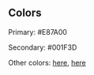 ## Colors

Primary: #E87A00

Secondary: #001F3D

Other colors: [here](https://www.canva.com/colors/color-palettes/crack-of-dawn), [here](https://mycolor.space/?hex=%23E87A00&sub=1)
